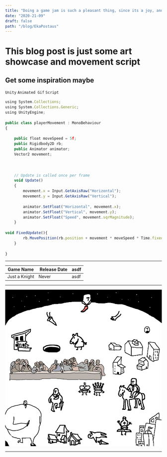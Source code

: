 ```yaml
---
title: "Doing a game jam is such a pleasant thing, since its a joy, and this is long post title, and to view how it works. Game art and Code preview here."
date: "2020-21-09"
draft: false
path: "/blog/EkaPostaus"
---
```

# This blog post is just some art showcase and movement script

Get some inspiration maybe
---

`Unity` `Animated Gif` `Script`

```javascript
using System.Collections;
using System.Collections.Generic;
using UnityEngine;

public class playerMovement : MonoBehaviour
{

    public float moveSpeed = 5f;
    public Rigidbody2D rb;
    public Animator animator;
    Vector2 movement;



    // Update is called once per frame
    void Update()
    {
        movement.x = Input.GetAxisRaw("Horizontal");
        movement.y = Input.GetAxisRaw("Vertical");

        animator.SetFloat("Horizontal", movement.x);
        animator.SetFloat("Vertical", movement.y);
        animator.SetFloat("Speed", movement.sqrMagnitude);
    }

void FixedUpdate(){
        rb.MovePosition(rb.position + movement * moveSpeed * Time.fixedDeltaTime);
    }

}
```

---

| Game Name | Release Date | asdf|
|-------|------ |------|
| Just a Knight   | Never   | asdf |

---

![KnightGif](https://github.com/Jkytol/JKgatsby/blob/master/src/images/Knight.gif?raw=true)

---
